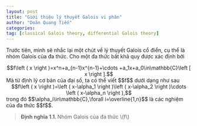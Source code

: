 ```yaml
---
layout: post
title: "Giới thiệu lý thuyết Galois vi phân"
author: "Doãn Quang Tiến"
categories: 
tag: [classical Galois theory, differential Galois theory]
---
```


Trước tiên, mình sẽ nhắc lại một chút về lý thuyết Galois cổ điển, cụ thể là nhóm Galois của đa thức. Cho một đa thức bất khả quy được xác định bởi
<center>
  $$f\left ( x \right )=x^n+a_{n-1}x^{n-1}+\cdots +a_1x+a_0\in\mathbb{C}\left [ x \right ].$$
  </center>
  Mà từ định lý cơ bản của đại số, ta có thể viết $$f$$ dưới dạng như sau
  <center>
  $$f\left ( x \right )=\left ( x-\alpha_1 \right )\left ( x-\alpha_2 \right )\cdots \left ( x-\alpha_n \right ),$$
  </center>
  trong đó $$\alpha_i\in\mathbb{C},\forall i=\overline{1,n}$$ là các nghiệm của đa thức $$f$$.
  <blockquote>
  <strong> Định nghĩa 1.1. </strong> Nhóm Galois của đa thức \(f\)
  
  
  </blockquote>
